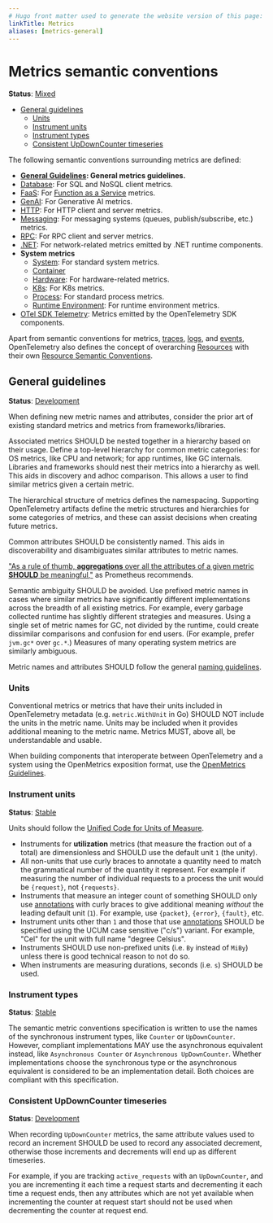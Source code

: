 ```yaml
---
# Hugo front matter used to generate the website version of this page:
linkTitle: Metrics
aliases: [metrics-general]
---
```


# Metrics semantic conventions

**Status**: [Mixed][DocumentStatus]

<!-- toc -->

- [General guidelines](#general-guidelines)
  - [Units](#units)
  - [Instrument units](#instrument-units)
  - [Instrument types](#instrument-types)
  - [Consistent UpDownCounter timeseries](#consistent-updowncounter-timeseries)

<!-- tocstop -->

The following semantic conventions surrounding metrics are defined:

* **[General Guidelines](#general-guidelines): General metrics guidelines.**
* [Database](/docs/database/database-metrics.md): For SQL and NoSQL client metrics.
* [FaaS](/docs/faas/faas-metrics.md): For [Function as a Service](https://wikipedia.org/wiki/Function_as_a_service) metrics.
* [GenAI](/docs/gen-ai/gen-ai-metrics.md): For Generative AI metrics.
* [HTTP](/docs/http/http-metrics.md): For HTTP client and server metrics.
* [Messaging](/docs/messaging/messaging-metrics.md): For messaging systems (queues, publish/subscribe, etc.) metrics.
* [RPC](/docs/rpc/rpc-metrics.md): For RPC client and server metrics.
* [.NET](/docs/dotnet/README.md): For network-related metrics emitted by .NET runtime components.
* **System metrics**
  * [System](/docs/system/system-metrics.md): For standard system metrics.
  * [Container](/docs/system/container-metrics.md)
  * [Hardware](/docs/hardware/README.md): For hardware-related metrics.
  * [K8s](/docs/system/k8s-metrics.md): For K8s metrics.
  * [Process](/docs/system/process-metrics.md): For standard process metrics.
  * [Runtime Environment](/docs/runtime/README.md#metrics): For runtime environment metrics.
* [OTel SDK Telemetry](/docs/otel/sdk-metrics.md): Metrics emitted by the OpenTelemetry SDK components.

Apart from semantic conventions for metrics, [traces](trace.md), [logs](logs.md), and [events](events.md), OpenTelemetry also
defines the concept of overarching [Resources](https://github.com/open-telemetry/opentelemetry-specification/blob/v1.50.0/specification/resource/sdk.md) with
their own [Resource Semantic Conventions](/docs/resource/README.md).

## General guidelines

**Status**: [Development][DocumentStatus]

When defining new metric names and attributes, consider the prior art of
existing standard metrics and metrics from frameworks/libraries.

Associated metrics SHOULD be nested together in a hierarchy based on their
usage. Define a top-level hierarchy for common metric categories: for OS
metrics, like CPU and network; for app runtimes, like GC internals. Libraries
and frameworks should nest their metrics into a hierarchy as well. This aids
in discovery and adhoc comparison. This allows a user to find similar metrics
given a certain metric.

The hierarchical structure of metrics defines the namespacing. Supporting
OpenTelemetry artifacts define the metric structures and hierarchies for some
categories of metrics, and these can assist decisions when creating future
metrics.

Common attributes SHOULD be consistently named. This aids in discoverability and
disambiguates similar attributes to metric names.

["As a rule of thumb, **aggregations** over all the attributes of a given
metric **SHOULD** be
meaningful,"](https://prometheus.io/docs/practices/naming/#metric-names) as
Prometheus recommends.

Semantic ambiguity SHOULD be avoided. Use prefixed metric names in cases
where similar metrics have significantly different implementations across the
breadth of all existing metrics. For example, every garbage collected runtime
has slightly different strategies and measures. Using a single set of metric
names for GC, not divided by the runtime, could create dissimilar comparisons
and confusion for end users. (For example, prefer `jvm.gc*` over
`gc.*`.) Measures of many operating system metrics are similarly
ambiguous.

Metric names and attributes SHOULD follow the general [naming guidelines](naming.md).

### Units

Conventional metrics or metrics that have their units included in
OpenTelemetry metadata (e.g. `metric.WithUnit` in Go) SHOULD NOT include the
units in the metric name. Units may be included when it provides additional
meaning to the metric name. Metrics MUST, above all, be understandable and
usable.

When building components that interoperate between OpenTelemetry and a system
using the OpenMetrics exposition format, use the
[OpenMetrics Guidelines](https://github.com/open-telemetry/opentelemetry-specification/blob/v1.50.0/specification/compatibility/prometheus_and_openmetrics.md).

### Instrument units

**Status**: [Stable][DocumentStatus]

Units should follow the
[Unified Code for Units of Measure](https://ucum.org/ucum).

- Instruments for **utilization** metrics (that measure the fraction out of a
total) are dimensionless and SHOULD use the default unit `1` (the unity).
- All non-units that use curly braces to annotate a quantity need to match the
  grammatical number of the quantity it represent. For example if measuring the
  number of individual requests to a process the unit would be `{request}`, not
  `{requests}`.
- Instruments that measure an integer count of something SHOULD only use
[annotations](https://ucum.org/ucum.html#para-curly) with curly braces to
give additional meaning *without* the leading default unit (`1`). For example,
use `{packet}`, `{error}`, `{fault}`, etc.
- Instrument units other than `1` and those that use
  [annotations](https://ucum.org/ucum.html#para-curly) SHOULD be specified using
  the UCUM case sensitive ("c/s") variant.
  For example, "Cel" for the unit with full name "degree Celsius".
- Instruments SHOULD use non-prefixed units (i.e. `By` instead of `MiBy`)
  unless there is good technical reason to not do so.
- When instruments are measuring durations, seconds (i.e. `s`) SHOULD be used.

### Instrument types

**Status**: [Stable][DocumentStatus]

The semantic metric conventions specification is written to use the names of the synchronous instrument types,
like `Counter` or `UpDownCounter`. However, compliant implementations MAY use the asynchronous equivalent instead,
like `Asynchronous Counter` or `Asynchronous UpDownCounter`.
Whether implementations choose the synchronous type or the asynchronous equivalent is considered to be an
implementation detail. Both choices are compliant with this specification.

### Consistent UpDownCounter timeseries

**Status**: [Development][DocumentStatus]

When recording `UpDownCounter` metrics, the same attribute values used to record an increment SHOULD be used to record
any associated decrement, otherwise those increments and decrements will end up as different timeseries.

For example, if you are tracking `active_requests` with an `UpDownCounter`, and you are incrementing it each time a
request starts and decrementing it each time a request ends, then any attributes which are not yet available when
incrementing the counter at request start should not be used when decrementing the counter at request end.

[DocumentStatus]: https://opentelemetry.io/docs/specs/otel/document-status
